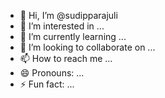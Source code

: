 - 👋 Hi, I’m @sudipparajuli
- 👀 I’m interested in ...
- 🌱 I’m currently learning ...
- 💞️ I’m looking to collaborate on ...
- 📫 How to reach me ...
- 😄 Pronouns: ...
- ⚡ Fun fact: ...

<!---
sudipparajuli/sudipparajuli is a ✨ special ✨ repository because its `README.md` (this file) appears on your GitHub profile.
You can click the Preview link to take a look at your changes.
--->

